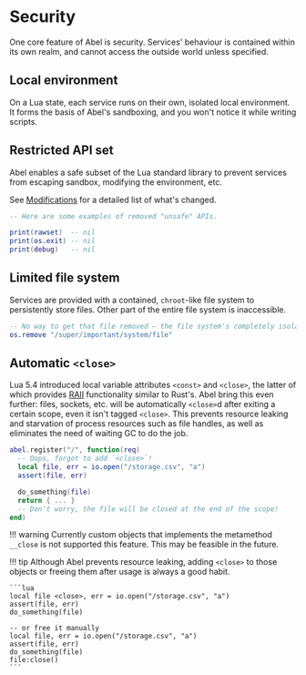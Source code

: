 # Security

One core feature of Abel is security. Services' behaviour is contained within its own realm, and cannot access the outside world unless specified.

## Local environment

On a Lua state, each service runs on their own, isolated local environment. It forms the basis of Abel's sandboxing, and you won't notice it while writing scripts.

## Restricted API set

Abel enables a safe subset of the Lua standard library to prevent services from escaping sandbox, modifying the environment, etc.

See [Modifications](../modifications) for a detailed list of what's changed.

```lua
-- Here are some examples of removed "unsafe" APIs.

print(rawset)  -- nil
print(os.exit) -- nil
print(debug)   -- nil
```

## Limited file system

Services are provided with a contained, `chroot`-like file system to persistently store files. Other part of the entire file system is inaccessible.

```lua
-- No way to get that file removed — the file system's completely isolated!
os.remove "/super/important/system/file"
```

## Automatic `<close>`

Lua 5.4 introduced local variable attributes `<const>` and `<close>`, the latter of which provides [RAII] functionality similar to Rust's. Abel bring this even further: files, sockets, etc. will be automatically `<close>`d after exiting a certain scope, even it isn't tagged `<close>`. This prevents resource leaking and starvation of process resources such as file handles, as well as eliminates the need of waiting GC to do the job.

```lua
abel.register("/", function(req)
  -- Oops, forgot to add `<close>`!
  local file, err = io.open("/storage.csv", "a")
  assert(file, err)

  do_something(file)
  return { ... }
  -- Don't worry, the file will be closed at the end of the scope!
end)
```

!!! warning
    Currently custom objects that implements the metamethod `__close` is not supported this feature. This may be feasible in the future.

!!! tip
    Although Abel prevents resource leaking, adding `<close>` to those objects or freeing them after usage is always a good habit.

    ```lua
    local file <close>, err = io.open("/storage.csv", "a")
    assert(file, err)
    do_something(file)

    -- or free it manually
    local file, err = io.open("/storage.csv", "a")
    assert(file, err)
    do_something(file)
    file:close()
    ```

[RAII]: https://en.wikipedia.org/wiki/Resource_acquisition_is_initialization

